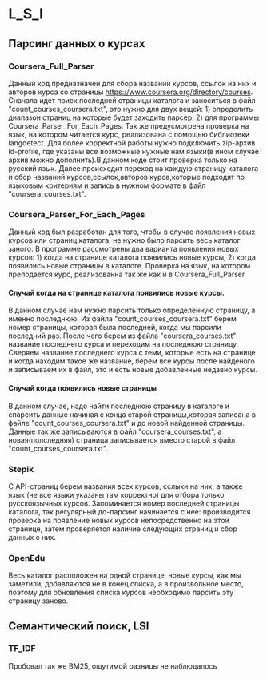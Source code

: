# L_S_I
## Парсинг данных о курсах
### Coursera_Full_Parser
Данный код предназначен для сбора названий курсов, ссылок на них и авторов курса со страницы https://www.coursera.org/directory/courses. Сначала идет поиск последней страницы каталога и заноситься в файл "count_courses_coursera.txt", это нужно для двух вещей: 1) определить диапазон страниц на которые будет заходить парсер, 2) для программы Coursera_Parser_For_Each_Pages. Так же предусмотрена проверка на язык, на котором читается курс, реализована с помощью библиотеки langdetect. Для более корректной работы нужно подключить zip-архив ld-profile, где указаны все возможные нужные нам языки(в ином случае архив можно дополнить).В данном коде стоит проверка только на русский язык. Далее происходит переход на каждую страницу каталога и сбор названий курсов,ссылок,авторов курса,которые подходят по языковым критериям и запись в нужном формате в файл "coursera_courses.txt".

### Coursera_Parser_For_Each_Pages
Данный код был разработан для того, чтобы в случае появления новых курсов или страниц каталога, не нужно было парсить весь каталог заного. В программе рассмотрены два варианта появления новых курсов: 1) когда на странице каталога появились новые курсы, 2) когда появились новые страницы в каталоге. Проверка на язык, на котором преподается курс, реализованна так же как и в Coursera_Full_Parser
#### Случай когда на странице каталога появились новые курсы.
В данном случае нам нужно парсить только определенную страницу, а именно последнюю. Из файла "count_courses_coursera.txt" берем номер страницы, которая была последней, когда мы парсили последний раз. После чего берем из файла "coursera_courses.txt" название последнего курса и переходим на последнюю страницу. Сверяем название последнего курса с теми, которые есть на странице и когда находим такое же название, берем все курсы после найденого и записываем их в файл, это и есть новые добавленные недавно курсы.
#### Случай когда появились новые страницы 
В данном случае, надо найти последнюю страницу в каталоге и спарсить данные начиная с конца старой страницы,которая записана в файле "count_courses_coursera.txt" и до новой найденной страницы. Данные так же записываются в файл "coursera_courses.txt", а новая(полследняя) страница записывается вместо старой в файл "count_courses_coursera.txt".

### Stepik
С API-страниц берем названия всех курсов, сслыки на них, а также язык (не все языки указаны там корректно) для отбора только русскоязычных курсов. Запоминается номер последней страницы каталога, так регулярный до-парсинг начинается с нее: производится проверка на появление новых курсов непосредственно на этой странице, затем проверяется наличие следующих страниц и сбор данных с них.
### OpenEdu
Весь каталог расположен на одной странице, новые курсы, как мы заметили, добавляются не в конец списка, а в произвольное место, поэтому для обновления списка курсов необходимо парсить эту страницу заново.
## Семантический поиск, LSI
### TF_IDF
Пробовал так же BM25, ощутимой разницы не наблюдалось
